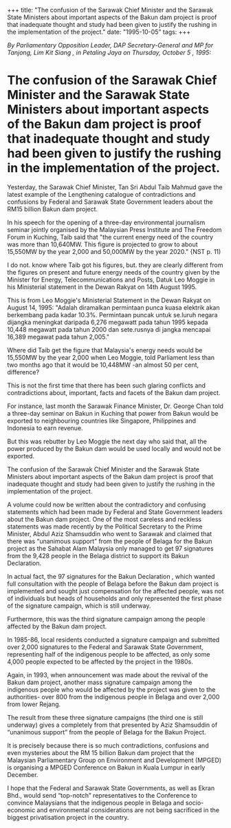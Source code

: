 +++ 
title: "The confusion of the Sarawak Chief Minister and the Sarawak State Ministers about important aspects of the Bakun dam project is proof that inadequate thought and study had been given to justify the rushing in the implementation of the project."
date: "1995-10-05"
tags:
+++

_By Parliamentary Opposition Leader, DAP Secretary-General and MP for Tanjong, Lim Kit Siang , in Petaling Jaya on Thursday, October 5 , 1995:_

# The confusion of the Sarawak Chief Minister and the Sarawak State Ministers about important aspects of the Bakun dam project is proof that inadequate thought and study had been given to justify the rushing in the implementation of the project.

Yesterday, the Sarawak Chief Minister, Tan Sri Abdul Taib Mahmud gave the latest example of the Lengthening catalogue of contradictions and confusions by Federal and Sarawak State Government leaders about the RM15 billion Bakun dam project.</u>

In his speech for the opening of a three-day environmental journalism seminar jointly organised by the Malaysian Press Institute and The Freedom Forum in Kuching, Taib said that "the current energy need of the country was more than 10,640MW. This figure is projected to grow to about 15,550MW by the year 2,000 and 50,000MW by the year 2020." {NST p. 11)

I do not. know where Taib got his figures, but. they are clearly different from the figures on present and future energy needs of the country given by the Minister for Energy, Telecommunications and Posts, Datuk Leo Moggie in his Ministerial statement in the Dewan Rakyat on 14th August 1995.

This is from Leo Moggie's Ministerial Statement in the Dewan Rakyat on August 14, 1995: "Adalah diramalkan permintaan punca kuasa elektrik akan berkembang pada kadar 10.3%. Permintaan puncak untuk se.luruh negara dijangka meningkat daripada 6,276 megawatt pada tahun 1995 kepada 10,448 megawatt pada tahun 2000 dan sete.rusnya di jangka mencapai 16,389 megawat pada tahun 2,005."

Where did Taib get the figure that Malaysia's energy needs would be 15,550MW by the year 2,000 when Leo Moggie, told Parliament less than two months ago that it would be 10,448MW -an almost 50 per cent, difference?

This is not the first time that there has been such glaring conflicts and contradictions about, important, facts and facets of the Bakun dam project.

For instance, last month the Sarawak Finance Minister, Dr. George Chan told a three-day seminar on Bakun in Kuching that power from Bakun would be exported to neighbouring countries like Singapore, Philippines and Indonesia to earn revenue.

But this was rebutter by Leo Moggie the next day who said that, all the power produced by the Bakun dam would be used locally and would not be exported.

The confusion of the Sarawak Chief Minister and the Sarawak State Ministers about important aspects of the Bakun dam project is proof that inadequate thought and study had been given to justify the rushing in the implementation of the project.

A volume could now be written about the contradictory and confusing statements which had been made by Federal and State Government leaders about the Bakun dam project.
One of the most careless and reckless statements was made recently by the Political Secretary to the Prime Minister, Abdul Aziz Shamsuddin who went to Sarawak and claimed that there was “unanimous support” from the people of Belaga for the Bakun project as the Sahabat Alam Malaysia only managed to get 97 signatures from the 9,428 people in the Belaga district to support its Bakun Declaration.

In actual fact, the 97 signatures for the Bakun Declaration , which wanted full consultation with the people of Belaga before the Bakun dam project is implemented and sought just compensation for the affected people, was not of individuals but heads of households and only represented the first phase of the signature campaign, which is still underway.

Furthermore, this was the third signature campaign among the people affected by the Bakun dam project.

In 1985-86, local residents conducted a signature campaign and submitted over 2,000 signatures to the Federal and Sarawak State Government, representing half of the indigenous people to be affected, as only some 4,000 people expected to be affected by the project in the 1980s.

Again, in 1993, when announcement was made about the revival of the Bakun dam project, another mass signature campaign among the indigenous people who would be affected by the project was given to the authorities- over 800 from the indigenous people in Belaga and over 2,000 from lower Rejang.

The result from these three signature campaigns (the third one is still underway) gives a completely from that presented by Aziz Shamsuddin of “unanimous support” from the people of Belaga for the Bakun Project.

It is precisely because there is so much contradictions, confusions and even mysteries about the RM 15 billion Bakun dam project that the Malaysian Parliamentary Group on Environment and Development (MPGED) is organising a MPGED Conference on Bakun in Kuala Lumpur in early December.

I hope that the Federal and Sarawak State Governments, as well as Ekran Bhd., would send “top-notch” representatives to the Conference to convince Malaysians that the indigenous people in Belaga and socio-economic and environmental considerations are not being sacrificed in the biggest privatisation project in the country.
 
